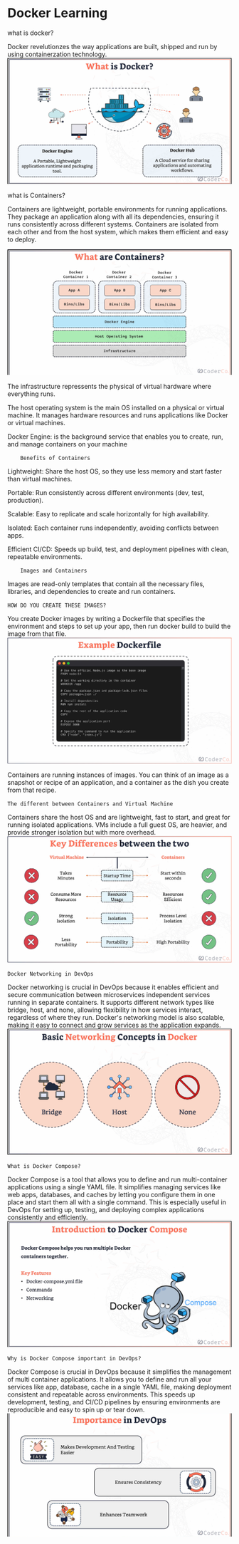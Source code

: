 # Docker Learning

what is docker?

Docker revelutionzes the way applications are built, shipped and run by using containerzation technology.
![Image Alt](https://github.com/hashim1sharif/DevOps-Journey/blob/16042517c98227ed50798e67f5b698b83d091e0d/Screenshot%202025-08-28%20152519.png)

what is Containers?

Containers are lightweight, portable environments for running applications. They package an application along with all its dependencies, ensuring it runs consistently across different systems. Containers are isolated from each other and from the host system, which makes them efficient and easy to deploy.

![Image Alt](https://github.com/hashim1sharif/DevOps-Journey/blob/b25c137589040b7970ace10b8292e37b887755dd/Screenshot%202025-08-28%20142224.png)

The infrastructure repressents the physical of virtual hardware where everything runs.

The host operating system is the main OS installed on a physical or virtual machine. It manages hardware resources and runs applications like Docker or virtual machines.

Docker Engine: is the background service that enables you to create, run, and manage containers on your machine

        Benefits of Containers

Lightweight: Share the host OS, so they use less memory and start faster than virtual machines.

Portable: Run consistently across different environments (dev, test, production).

Scalable: Easy to replicate and scale horizontally for high availability.

Isolated: Each container runs independently, avoiding conflicts between apps.

Efficient CI/CD: Speeds up build, test, and deployment pipelines with clean, repeatable environments.

        Images and Containers

Images are read-only templates that contain all the necessary files, libraries, and dependencies to create and run containers.

    HOW DO YOU CREATE THESE IMAGES?

You create Docker images by writing a Dockerfile that specifies the environment and steps to set up your app, then run docker build to build the image from that file.
![Image alt](https://github.com/hashim1sharif/DevOps-Journey/blob/80cb909b21c3ff4953932904a2e97f5d2c2888c3/Screenshot%202025-08-28%20160438.png)

Containers are running instances of images. You can think of an image as a snapshot or recipe of an application, and a container as the dish you create from that recipe.

    The different between Containers and Virtual Machine

Containers share the host OS and are lightweight, fast to start, and great for running isolated applications. VMs include a full guest OS, are heavier, and provide stronger isolation but with more overhead.
![Image Alt](https://github.com/hashim1sharif/DevOps-Journey/blob/99f80f748802f4be25cf63c93f4aa62215f7bd18/Screenshot%202025-08-28%20162113.png)

    Docker Networking in DevOps

Docker networking is crucial in DevOps because it enables efficient and secure communication between microservices independent services running in separate containers. It supports different network types like bridge, host, and none, allowing flexibility in how services interact, regardless of where they run. Docker's networking model is also scalable, making it easy to connect and grow services as the application expands.
![Image Alt](https://github.com/hashim1sharif/DevOps-Journey/blob/aeb4c039a7743dac5c16e8f6c09473e8bd3673a3/Screenshot%202025-09-01%20172137.png)

    What is Docker Compose?

Docker Compose is a tool that allows you to define and run multi-container applications using a single YAML file. It simplifies managing services like web apps, databases, and caches by letting you configure them in one place and start them all with a single command. This is especially useful in DevOps for setting up, testing, and deploying complex applications consistently and efficiently.
![Image Alt](https://github.com/hashim1sharif/DevOps-Journey/blob/f0273782bd8e54bbdff138129899b98ca3ecea66/Screenshot%202025-09-01%20155826.png)

    Why is Docker Compose important in DevOps?

Docker Compose is crucial in DevOps because it simplifies the management of multi container applications. It allows you to define and run all your services like app, database, cache in a single YAML file, making deployment consistent and repeatable across environments. This speeds up development, testing, and CI/CD pipelines by ensuring environments are reproducible and easy to spin up or tear down.
![Image Alt](https://github.com/hashim1sharif/DevOps-Journey/blob/118075d36bbaec9a3528bb75973b3b2a1bdd56d7/Screenshot%202025-09-01%20160241.png)

